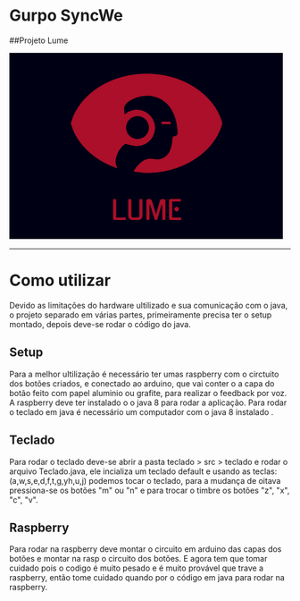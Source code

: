 # Gurpo SyncWe
##Projeto Lume 

![Logo Lume](Lume.png)

--- 

# Como utilizar
Devido as limitações do hardware ultilizado e sua comunicação com o java, o projeto separado em várias partes, primeiramente precisa ter o setup montado, depois deve-se rodar o código do java. 

## Setup 
Para a melhor ultilização é necessário ter umas raspberry com o circtuito dos botões criados, e conectado ao arduino, que vai conter o a capa do botão feito com papel aluminio ou grafite, para realizar o feedback por voz. A raspberry deve ter instalado o o java 8 para rodar a aplicação. 
Para rodar o teclado em java é necessário um computador com o java 8 instalado .

## Teclado 
Para rodar o teclado deve-se abrir a pasta teclado > src > teclado e rodar o arquivo Teclado.java, ele incializa um teclado default e usando as teclas: (a,w,s,e,d,f,t,g,yh,u,j) podemos tocar o teclado, para a mudança de oitava pressiona-se os botões "m" ou "n" e para trocar o timbre os botões "z", "x", "c", "v".

## Raspberry 
Para  rodar na raspberry deve montar o circuito em arduino das capas dos botões e montar na rasp o circuito dos botões. E agora tem que tomar cuidado pois o codigo é muito pesado e é muito provável que trave a raspberry, então tome cuidado quando por o código em java para rodar na raspberry. 





